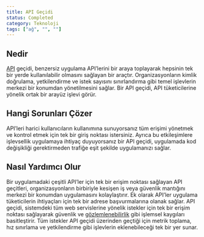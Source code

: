 ```yaml
---
title: API Geçidi
status: Completed
category: Teknoloji
tags: ["ağ", "", ""]
---
```


## Nedir

[API](../application-programming-interface/) geçidi, benzersiz uygulama API’lerini bir araya toplayarak hepsinin tek bir yerde kullanılabilir olmasını sağlayan bir araçtır. Organizasyonların kimlik doğrulama, yetkilendirme ve istek sayısını sınırlandırma gibi temel işlevlerin merkezi bir konumdan yönetilmesini sağlar. Bir API geçidi, API tüketicilerine yönelik ortak bir arayüz işlevi görür. 

## Hangi Sorunları Çözer

API’leri harici kullanıcıların kullanımına sunuyorsanız tüm erişimi yönetmek ve kontrol etmek için tek bir giriş noktası istersiniz. Ayrıca bu etkileşimlere işlevsellik uygulamaya ihtiyaç duyuyorsanız bir API geçidi, uygulamada kod değişikliği gerektirmeden trafiğe eşit şekilde uygulamanızı sağlar.

## Nasıl Yardımcı Olur

Bir uygulamadaki çeşitli API’ler için tek bir erişim noktası sağlayan API geçitleri, organizasyonların birbiriyle kesişen iş veya güvenlik mantığını merkezi bir konumdan uygulamasını kolaylaştırır. Ek olarak API’ler uygulama tüketicilerin ihtiyaçları için tek bir adrese başvurmalarına olanak sağlar. API geçidi, sistemdeki tüm web servislerine yönelik istekler için tek bir erişim noktası sağlayarak güvenlik ve [gözlemlenebilirlik](/tr/observability/) gibi işlemsel kaygıları basitleştirir. Tüm istekler API geçidi üzerinden geçtiği için metrik toplama, hız sınırlama ve yetkilendirme gibi işlevlerin eklenebileceği tek bir yer sunar.
